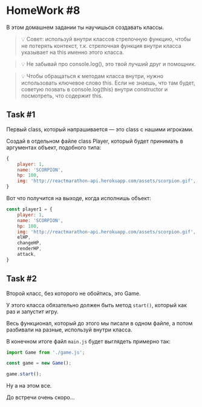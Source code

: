 # HomeWork #8

В этом домашнем задании ты научишься создавать классы.

> 💡 Совет: используй внутри классов стрелочную функцию, чтобы не потерять контекст, т.к. стрелочная функция внутри класса указывает на this именно этого класса.

> 💡 Не забывай про console.log(), это твой лучший друг и помощник.

> 💡 Чтобы обращаться к методам класса внутри, нужно использовать ключевое слово this.
Если не знаешь, что там будет, советую позвать в console.log(this) внутри constructor и посмотреть, что содержит this.

## Task #1

Первый class, который напрашивается —  это class с нашими игроками.

Создай в отдельном файле class Player, который будет принимать в аргументах объект, подобного типа:

```js
{
    player: 1,
    name: 'SCORPION',
    hp: 100,
    img: 'http://reactmarathon-api.herokuapp.com/assets/scorpion.gif',
}
```

Вот что получится на выходе, когда исполнишь объект:

```js
const player1 = {
    player: 1,
    name: 'SCORPION',
    hp: 100,
    img: 'http://reactmarathon-api.herokuapp.com/assets/scorpion.gif',
    elHP,
    changeHP,
    renderHP,
    attack,
}
```

## Task #2

Второй класс, без которого не обойтись, это Game.

У этого класса обязательно должен быть метод `start()`, который как раз и запустит игру.

Весь функционал, который до этого мы писали в одном файле, а потом разбивали на разные, используй внутри класса.

В конечном итоге файл  `main.js` будет выглядеть примерно так:

```js
import Game from './game.js';

const game = new Game();

game.start();
```

Ну а на этом все.

До встречи очень скоро...
